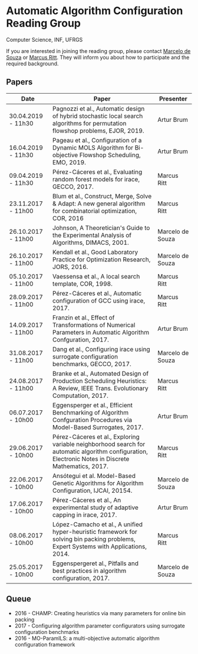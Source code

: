 # Automatic Algorithm Configuration Reading Group

Computer Science, INF, UFRGS

If you are interested in joining the reading group, please contact [Marcelo de Souza](https://souzamarcelo.github.io) or [Marcus Ritt](http://www.inf.ufrgs.br/~mrpritt). They will inform you about how to participate and the required background.

## Papers

Date               | Paper | Presenter
-------------------|-------|----------
30.04.2019 - 11h30 | Pagnozzi et al., Automatic design of hybrid stochastic local search algorithms for permutation flowshop problems, EJOR, 2019. | Artur Brum
16.04.2019 - 11h30 | Pageau et al., Configuration of a Dynamic MOLS Algorithm for Bi-objective Flowshop Scheduling, EMO, 2019. | Artur Brum
09.04.2019 - 11h30 | Pérez-Cáceres et al., Evaluating random forest models for irace, GECCO, 2017. | Marcus Ritt
23.11.2017 - 11h00 | Blum et al., Construct, Merge, Solve & Adapt: A new general algorithm for combinatorial optimization, COR, 2016 | Marcus Ritt
26.10.2017 - 11h00 | Johnson, A Theoretician's Guide to the Experimental Analysis of Algorithms, DIMACS, 2001. | Marcelo de Souza
26.10.2017 - 11h00 | Kendall et al., Good Laboratory Practice for Optimization Research, JORS, 2016. | Marcelo de Souza
05.10.2017 - 11h00 | Vaessensa et al., A local search template, COR, 1998. | Marcus Ritt
28.09.2017 - 11h00 | Pérez-Cáceres et al., Automatic configuration of GCC using irace, 2017. | Marcus Ritt
14.09.2017 - 11h00 | Franzin et al., Effect of Transformations of Numerical Parameters in Automatic Algorithm Confguration, 2017. | Artur Brum
31.08.2017 - 11h00 | Dang et al., Configuring irace using surrogate configuration benchmarks, GECCO, 2017. | Marcelo de Souza
24.08.2017 - 11h00 | Branke et al., Automated Design of Production Scheduling Heuristics: A Review, IEEE Trans. Evolutionary Computation, 2017. | Marcus Ritt
06.07.2017 - 10h00 | Eggensperger et al., Efficient Benchmarking of Algorithm Confguration Procedures via Model-Based Surrogates, 2017. | Artur Brum
29.06.2017 - 10h00 | Pérez-Cáceres et al., Exploring variable neighborhood search for automatic algorithm configuration, Electronic Notes in Discrete Mathematics, 2017. | Marcus Ritt
22.06.2017 - 10h00 | Ansótegui et al. Model-Based Genetic Algorithms for Algorithm Configuration, IJCAI, 20154. | Marcelo de Souza
17.06.2017 - 10h00 | Pérez-Cáceres et al., An experimental study of adaptive capping in irace, 2017. | Artur Brum
08.06.2017 - 10h00 | López-Camacho et al., A unified hyper-heuristic framework for solving bin packing problems, Expert Systems with Applications, 2014. | Marcus Ritt
25.05.2017 - 10h00 | Eggenspergeret al., Pitfalls and best practices in algorithm configuration, 2017. | Marcelo de Souza


## Queue

+ 2016 - CHAMP: Creating heuristics via many parameters for online bin packing
+ 2017 - Configuring algorithm parameter configurators using surrogate configuration benchmarks
+ 2016 - MO-ParamILS: a multi-objective automatic algorithm configuration framework
